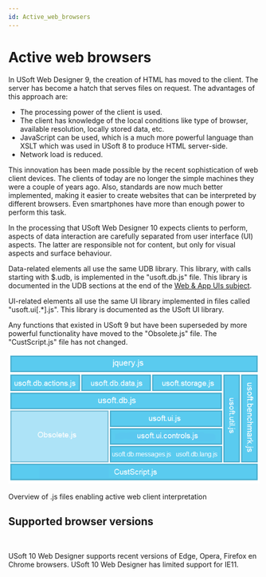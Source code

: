 ```yaml
---
id: Active_web_browsers
---
```


# Active web browsers

In USoft Web Designer 9, the creation of HTML has moved to the client. The server has become a hatch that serves files on request. The advantages of this approach are:

- The processing power of the client is used.
- The client has knowledge of the local conditions like type of browser, available resolution, locally stored data, etc.
- JavaScript can be used, which is a much more powerful language than XSLT which was used in USoft 8 to produce HTML server-side.
- Network load is reduced.

This innovation has been made possible by the recent sophistication of web client devices. The clients of today are no longer the simple machines they were a couple of years ago. Also, standards are now much better implemented, making it easier to create websites that can be interpreted by different browsers. Even smartphones have more than enough power to perform this task.

In the processing that USoft Web Designer 10 expects clients to perform, aspects of data interaction are carefully separated from user interface (UI) aspects. The latter are responsible not for content, but only for visual aspects and surface behaviour.

Data-related elements all use the same UDB library. This library, with calls starting with $.udb, is implemented in the "usoft.db.js" file. This library is documented in the UDB sections at the end of the [Web & App UIs subject](/Web_and_app_UIs).

UI-related elements all use the same UI library implemented in files called "usoft.ui[.*].js". This library is documented as the USoft UI library.

Any functions that existed in USoft 9 but have been superseded by more powerful functionality have moved to the "Obsolete.js" file. The "CustScript.js" file has not changed.

![](./assets/a859ef4e-a8da-4155-9a11-d57231348741.png)

Overview of .js files enabling active web client interpretation 

## Supported browser versions

 

USoft 10 Web Designer supports recent versions of Edge, Opera, Firefox en Chrome browsers.
USoft 10 Web Designer has limited support for IE11.